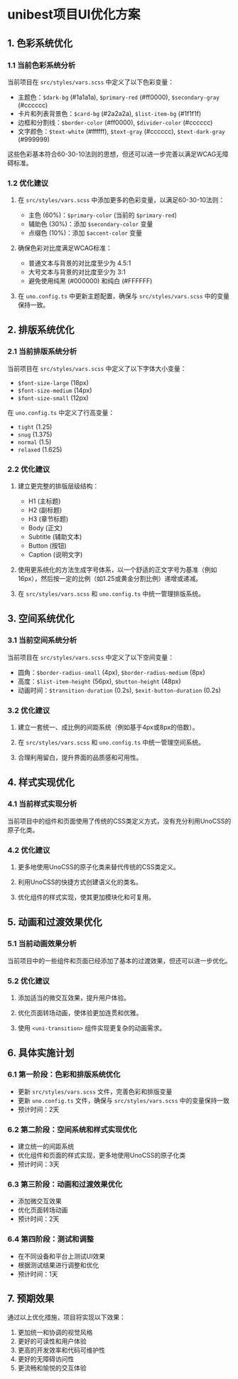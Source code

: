 # unibest项目UI优化方案

## 1. 色彩系统优化

### 1.1 当前色彩系统分析
当前项目在 `src/styles/vars.scss` 中定义了以下色彩变量：
- 主题色：`$dark-bg` (#1a1a1a), `$primary-red` (#ff0000), `$secondary-gray` (#cccccc)
- 卡片和列表背景色：`$card-bg` (#2a2a2a), `$list-item-bg` (#1f1f1f)
- 边框和分割线：`$border-color` (#ff0000), `$divider-color` (#cccccc)
- 文字颜色：`$text-white` (#ffffff), `$text-gray` (#cccccc), `$text-dark-gray` (#999999)

这些色彩基本符合60-30-10法则的思想，但还可以进一步完善以满足WCAG无障碍标准。

### 1.2 优化建议
1. 在 `src/styles/vars.scss` 中添加更多的色彩变量，以满足60-30-10法则：
   - 主色 (60%)：`$primary-color` (当前的 `$primary-red`)
   - 辅助色 (30%)：添加 `$secondary-color` 变量
   - 点缀色 (10%)：添加 `$accent-color` 变量

2. 确保色彩对比度满足WCAG标准：
   - 普通文本与背景的对比度至少为 4.5:1
   - 大号文本与背景的对比度至少为 3:1
   - 避免使用纯黑 (#000000) 和纯白 (#FFFFFF)

3. 在 `uno.config.ts` 中更新主题配置，确保与 `src/styles/vars.scss` 中的变量保持一致。

## 2. 排版系统优化

### 2.1 当前排版系统分析
当前项目在 `src/styles/vars.scss` 中定义了以下字体大小变量：
- `$font-size-large` (18px)
- `$font-size-medium` (14px)
- `$font-size-small` (12px)

在 `uno.config.ts` 中定义了行高变量：
- `tight` (1.25)
- `snug` (1.375)
- `normal` (1.5)
- `relaxed` (1.625)

### 2.2 优化建议
1. 建立更完整的排版层级结构：
   - H1 (主标题)
   - H2 (副标题)
   - H3 (章节标题)
   - Body (正文)
   - Subtitle (辅助文本)
   - Button (按钮)
   - Caption (说明文字)

2. 使用更系统化的方法生成字号体系，以一个舒适的正文字号为基准（例如16px），然后按一定的比例（如1.25或黄金分割比例）递增或递减。

3. 在 `src/styles/vars.scss` 和 `uno.config.ts` 中统一管理排版系统。

## 3. 空间系统优化

### 3.1 当前空间系统分析
当前项目在 `src/styles/vars.scss` 中定义了以下空间变量：
- 圆角：`$border-radius-small` (4px), `$border-radius-medium` (8px)
- 高度：`$list-item-height` (56px), `$button-height` (48px)
- 动画时间：`$transition-duration` (0.2s), `$exit-button-duration` (0.2s)

### 3.2 优化建议
1. 建立一套统一、成比例的间距系统（例如基于4px或8px的倍数）。

2. 在 `src/styles/vars.scss` 和 `uno.config.ts` 中统一管理空间系统。

3. 合理利用留白，提升界面的品质感和可用性。

## 4. 样式实现优化

### 4.1 当前样式实现分析
当前项目中的组件和页面使用了传统的CSS类定义方式，没有充分利用UnoCSS的原子化类。

### 4.2 优化建议
1. 更多地使用UnoCSS的原子化类来替代传统的CSS类定义。

2. 利用UnoCSS的快捷方式创建语义化的类名。

3. 优化组件的样式实现，使其更加模块化和可复用。

## 5. 动画和过渡效果优化

### 5.1 当前动画效果分析
当前项目中的一些组件和页面已经添加了基本的过渡效果，但还可以进一步优化。

### 5.2 优化建议
1. 添加适当的微交互效果，提升用户体验。

2. 优化页面转场动画，使体验更加连贯和优雅。

3. 使用 `<uni-transition>` 组件实现更复杂的动画需求。

## 6. 具体实施计划

### 6.1 第一阶段：色彩和排版系统优化
- 更新 `src/styles/vars.scss` 文件，完善色彩和排版变量
- 更新 `uno.config.ts` 文件，确保与 `src/styles/vars.scss` 中的变量保持一致
- 预计时间：2天

### 6.2 第二阶段：空间系统和样式实现优化
- 建立统一的间距系统
- 优化组件和页面的样式实现，更多地使用UnoCSS的原子化类
- 预计时间：3天

### 6.3 第三阶段：动画和过渡效果优化
- 添加微交互效果
- 优化页面转场动画
- 预计时间：2天

### 6.4 第四阶段：测试和调整
- 在不同设备和平台上测试UI效果
- 根据测试结果进行调整和优化
- 预计时间：1天

## 7. 预期效果
通过以上优化措施，项目将实现以下效果：
1. 更加统一和协调的视觉风格
2. 更好的可读性和用户体验
3. 更高的开发效率和代码可维护性
4. 更好的无障碍访问性
5. 更流畅和愉悦的交互体验
